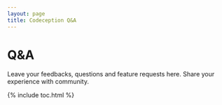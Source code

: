 ```yaml
---
layout: page
title: Codeception Q&A
---
```


# Q&A

Leave your feedbacks, questions and feature requests here.
Share your experience with community.

{% include toc.html %}